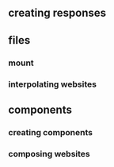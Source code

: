 ## creating responses

## files

### mount

### interpolating websites

## components

### creating components

### composing websites


